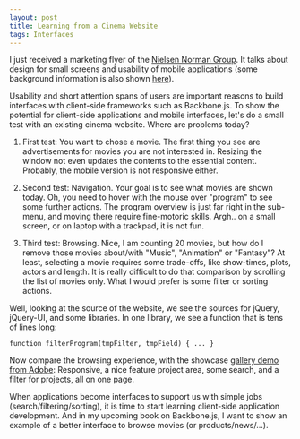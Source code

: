 ```yaml
---
layout: post
title: Learning from a Cinema Website
tags: Interfaces
---
```

I just received a marketing flyer of the [Nielsen Norman Group](http://www.nngroup.com/). It talks about design for small screens and usability of mobile applications (some background information is also shown [here](http://www.nngroup.com/articles/)).

Usability and short attention spans of users are important reasons to build interfaces with client-side frameworks such as Backbone.js. To show the potential for client-side applications and mobile interfaces, let's do a small test with an existing cinema website. Where are problems today?

1. First test: You want to chose a movie. The first thing you see are advertisements for movies you are not interested in. Resizing the window not even updates the contents to the essential content. Probably, the mobile version is not responsive either.

2. Second test: Navigation. Your goal is to see what movies are shown today. Oh, you need to hover with the mouse over "program" to see some further actions. The program overview is just far right in the sub-menu, and moving there require fine-motoric skills. Argh.. on a small screen, or on laptop with a trackpad, it is not fun. 

3. Third test: Browsing. Nice, I am counting 20 movies, but how do I remove those movies about/with "Music", "Animation" or "Fantasy"? At least, selecting a movie requires some trade-offs, like show-times, plots, actors and length. It is really difficult to do that comparison by scrolling the list of movies only. What I would prefer is some filter or sorting actions.

Well, looking at the source of the website, we see the sources for jQuery, jQuery-UI, and some libraries. In one library, we see a function that is tens of lines long:

    function filterProgram(tmpFilter, tmpField) { ... }

Now compare the browsing experience, with the showcase [gallery demo from Adobe](http://dpsgallery.adobe.com/#/main): Responsive, a nice feature project area, some search, and a filter for projects, all on one page.

When applications become interfaces to support us with simple jobs (search/filtering/sorting), it is time to start learning client-side application development. And in my upcoming book on Backbone.js, I want to show an example of a better interface to browse movies (or products/news/...).

